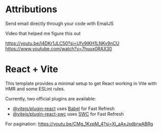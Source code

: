 
# Attributions

Send email directly through your code with EmailJS

Video that helped me figure this out

https://youtu.be/I4DKr1JLC50?si=Ufv9IKH1LNKv9nCU
https://www.youtube.com/watch?v=7huux0RAX30


# React + Vite

This template provides a minimal setup to get React working in Vite with HMR and some ESLint rules.

Currently, two official plugins are available:

- [@vitejs/plugin-react](https://github.com/vitejs/vite-plugin-react/blob/main/packages/plugin-react/README.md) uses [Babel](https://babeljs.io/) for Fast Refresh
- [@vitejs/plugin-react-swc](https://github.com/vitejs/vite-plugin-react-swc) uses [SWC](https://swc.rs/) for Fast Refresh

For pagination:
https://youtu.be/CMg_1KxpM_4?si=Xl_aAxJxdbrwABRg